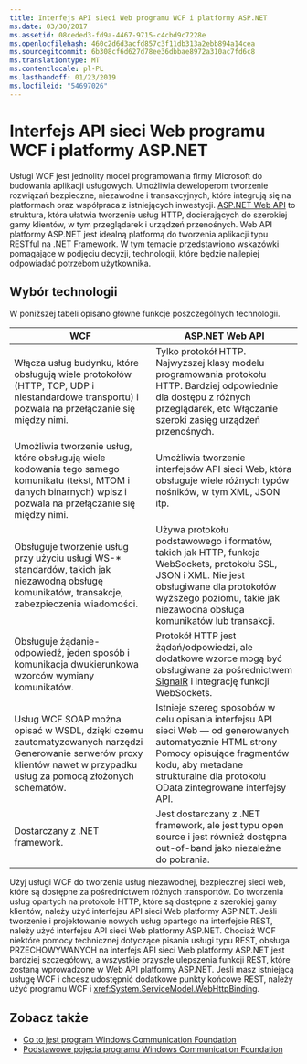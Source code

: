 ```yaml
---
title: Interfejs API sieci Web programu WCF i platformy ASP.NET
ms.date: 03/30/2017
ms.assetid: 08ceded3-fd9a-4467-9715-c4cbd9c7228e
ms.openlocfilehash: 460c2d6d3acfd857c3f11db313a2ebb894a14cea
ms.sourcegitcommit: 6b308cf6d627d78ee36dbbae8972a310ac7fd6c8
ms.translationtype: MT
ms.contentlocale: pl-PL
ms.lasthandoff: 01/23/2019
ms.locfileid: "54697026"
---
```

# <a name="wcf-and-aspnet-web-api"></a>Interfejs API sieci Web programu WCF i platformy ASP.NET
Usługi WCF jest jednolity model programowania firmy Microsoft do budowania aplikacji usługowych. Umożliwia deweloperom tworzenie rozwiązań bezpieczne, niezawodne i transakcyjnych, które integrują się na platformach oraz współpraca z istniejących inwestycji. [ASP.NET Web API](https://www.asp.net/web-api) to struktura, która ułatwia tworzenie usług HTTP, docierających do szerokiej gamy klientów, w tym przeglądarek i urządzeń przenośnych. Web API platformy ASP.NET jest idealną platformą do tworzenia aplikacji typu RESTful na .NET Framework. W tym temacie przedstawiono wskazówki pomagające w podjęciu decyzji, technologii, które będzie najlepiej odpowiadać potrzebom użytkownika.  
  
## <a name="choosing-which-technology-to-use"></a>Wybór technologii  
 W poniższej tabeli opisano główne funkcje poszczególnych technologii.  
  
|WCF|ASP.NET Web API|  
|---------|---------------------|  
|Włącza usług budynku, które obsługują wiele protokołów (HTTP, TCP, UDP i niestandardowe transportu) i pozwala na przełączanie się między nimi.|Tylko protokół HTTP. Najwyższej klasy modelu programowania protokołu HTTP. Bardziej odpowiednie dla dostępu z różnych przeglądarek, etc Włączanie szeroki zasięg urządzeń przenośnych.|  
|Umożliwia tworzenie usług, które obsługują wiele kodowania tego samego komunikatu (tekst, MTOM i danych binarnych) wpisz i pozwala na przełączanie się między nimi.|Umożliwia tworzenie interfejsów API sieci Web, która obsługuje wiele różnych typów nośników, w tym XML, JSON itp.|  
|Obsługuje tworzenie usług przy użyciu usługi WS-* standardów, takich jak niezawodną obsługę komunikatów, transakcje, zabezpieczenia wiadomości.|Używa protokołu podstawowego i formatów, takich jak HTTP, funkcja WebSockets, protokołu SSL, JSON i XML. Nie jest obsługiwane dla protokołów wyższego poziomu, takie jak niezawodna obsługa komunikatów lub transakcji.|  
|Obsługuje żądanie-odpowiedź, jeden sposób i komunikacja dwukierunkowa wzorców wymiany komunikatów.|Protokół HTTP jest żądań/odpowiedzi, ale dodatkowe wzorce mogą być obsługiwane za pośrednictwem [SignalR](https://github.com/SignalR/SignalR) i integrację funkcji WebSockets.|  
|Usług WCF SOAP można opisać w WSDL, dzięki czemu zautomatyzowanych narzędzi Generowanie serwerów proxy klientów nawet w przypadku usług za pomocą złożonych schematów.|Istnieje szereg sposobów w celu opisania interfejsu API sieci Web — od generowanych automatycznie HTML strony Pomocy opisujące fragmentów kodu, aby metadane strukturalne dla protokołu OData zintegrowane interfejsy API.|  
|Dostarczany z .NET framework.|Jest dostarczany z .NET framework, ale jest typu open source i jest również dostępna out-of-band jako niezależne do pobrania.|  
  
 Użyj usługi WCF do tworzenia usług niezawodnej, bezpiecznej sieci web, które są dostępne za pośrednictwem różnych transportów. Do tworzenia usług opartych na protokole HTTP, które są dostępne z szerokiej gamy klientów, należy użyć interfejsu API sieci Web platformy ASP.NET. Jeśli tworzenie i projektowanie nowych usług opartego na interfejsie REST, należy użyć interfejsu API sieci Web platformy ASP.NET. Chociaż WCF niektóre pomocy technicznej dotyczące pisania usługi typu REST, obsługa PRZECHOWYWANYCH na interfejs API sieci Web platformy ASP.NET jest bardziej szczegółowy, a wszystkie przyszłe ulepszenia funkcji REST, które zostaną wprowadzone w Web API platformy ASP.NET. Jeśli masz istniejącą usługę WCF i chcesz udostępnić dodatkowe punkty końcowe REST, należy użyć programu WCF i <xref:System.ServiceModel.WebHttpBinding>.  
  
## <a name="see-also"></a>Zobacz także
- [Co to jest program Windows Communication Foundation](../../../docs/framework/wcf/whats-wcf.md)
- [Podstawowe pojęcia programu Windows Communication Foundation](../../../docs/framework/wcf/fundamental-concepts.md)
